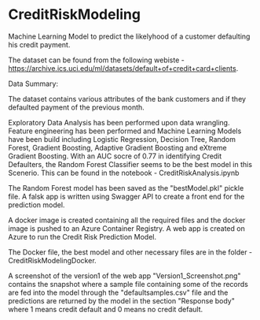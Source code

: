 # CreditRiskModeling

Machine Learning Model to predict the likelyhood of a customer defaulting his credit payment.

The dataset can be found from the following webiste - https://archive.ics.uci.edu/ml/datasets/default+of+credit+card+clients.

Data Summary:

The dataset contains various attributes of the bank customers and if they defaulted payment of the previous month. 

Exploratory Data Analysis has been performed upon data wrangling. Feature engineering has been performed and Machine Learning Models have been build including Logistic Regression, Decision Tree, Random Forest, Gradient Boosting, Adaptive Gradient Boosting and eXtreme Gradient Boosting. With an AUC socre of 0.77 in identifying Credit Defaulters, the Random Forest Classifier seems to be the best model in this Scenerio. This can be found in the notebook - CreditRiskAnalysis.ipynb

The Random Forest model has been saved as the "bestModel.pkl" pickle file. A falsk app is written using Swagger API to create a front end for the prediction model.   

A docker image is created containing all the required files and the docker image is pushed to an Azure Container Registry. A web app is created on Azure to run the Credit Risk Prediction Model.

The Docker file, the best model and other necessary files are in the folder - CreditRiskModelingDocker.

A screenshot of the version1 of the web app "Version1_Screenshot.png" contains the snapshot where a sample file containing some of the records are fed into the model through the "defaultsamples.csv" file and the predictions are returned by the model in the section "Response body" where 1 means credit default and 0 means no credit default. 